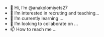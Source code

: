 - 👋 Hi, I’m @anakolomiyets27
- 👀 I’m interested in recruting and teaching...
- 🌱 I’m currently learning ...
- 💞️ I’m looking to collaborate on ...
- 📫 How to reach me ...

<!---
anakolomiyets27/anakolomiyets27 is a ✨ special ✨ repository because its `README.md` (this file) appears on your GitHub profile.
You can click the Preview link to take a look at your changes.
--->
